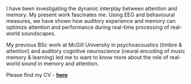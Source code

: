 ---
---

I have been investigating the dynamic interplay between attention and memory. My present work fascinates me. Using EEG and behavioural measures, we have shown how auditory experience and memory can optimize attention and performance during real-time processing of real-world soundscapes. 

My previous BSc work at McGill University in psychoacoustics (timbre & attention) and auditory cognitive neuroscience (neural encoding of music memory & learning) led me to want to know more about the role of real-world sound in memory and attention.

Please find my CV - **[here](assets/CV.pdf)**
